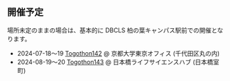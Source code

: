 ## 開催予定

場所未定のままの場合は、基本的に DBCLS 柏の葉キャンパス駅前での開催となります。

* 2024-07-18〜19 [Togothon142](https://github.com/dbcls/Togothon/wiki/Togothon142) @ 京都大学東京オフィス (千代田区丸の内)
* 2024-08-19〜20 [Togothon143](https://github.com/dbcls/Togothon/wiki/Togothon143) @ 日本橋ライフサイエンスハブ (日本橋室町)

